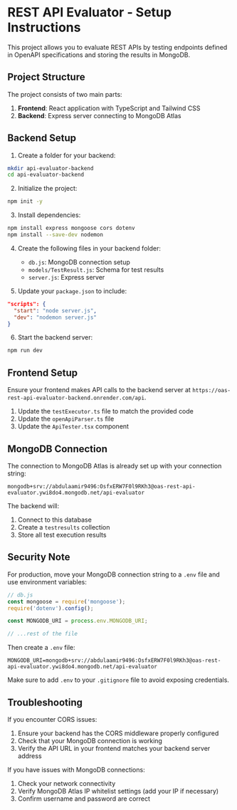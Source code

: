 # REST API Evaluator - Setup Instructions

This project allows you to evaluate REST APIs by testing endpoints defined in OpenAPI specifications and storing the results in MongoDB.

## Project Structure

The project consists of two main parts:
1. **Frontend**: React application with TypeScript and Tailwind CSS
2. **Backend**: Express server connecting to MongoDB Atlas

## Backend Setup

1. Create a folder for your backend:
```bash
mkdir api-evaluator-backend
cd api-evaluator-backend
```

2. Initialize the project:
```bash
npm init -y
```

3. Install dependencies:
```bash
npm install express mongoose cors dotenv
npm install --save-dev nodemon
```

4. Create the following files in your backend folder:
   - `db.js`: MongoDB connection setup
   - `models/TestResult.js`: Schema for test results
   - `server.js`: Express server

5. Update your `package.json` to include:
```json
"scripts": {
  "start": "node server.js",
  "dev": "nodemon server.js"
}
```

6. Start the backend server:
```bash
npm run dev
```

## Frontend Setup

Ensure your frontend makes API calls to the backend server at `https://oas-rest-api-evaluator-backend.onrender.com/api`.

1. Update the `testExecutor.ts` file to match the provided code
2. Update the `openApiParser.ts` file
3. Update the `ApiTester.tsx` component

## MongoDB Connection

The connection to MongoDB Atlas is already set up with your connection string:
```
mongodb+srv://abdulaamir9496:OsfxERW7F0l9RKh3@oas-rest-api-evaluator.ywi8do4.mongodb.net/api-evaluator
```

The backend will:
1. Connect to this database
2. Create a `testresults` collection
3. Store all test execution results

## Security Note

For production, move your MongoDB connection string to a `.env` file and use environment variables:

```javascript
// db.js
const mongoose = require('mongoose');
require('dotenv').config();

const MONGODB_URI = process.env.MONGODB_URI;

// ...rest of the file
```

Then create a `.env` file:
```
MONGODB_URI=mongodb+srv://abdulaamir9496:OsfxERW7F0l9RKh3@oas-rest-api-evaluator.ywi8do4.mongodb.net/api-evaluator
```

Make sure to add `.env` to your `.gitignore` file to avoid exposing credentials.

## Troubleshooting

If you encounter CORS issues:
1. Ensure your backend has the CORS middleware properly configured
2. Check that your MongoDB connection is working
3. Verify the API URL in your frontend matches your backend server address

If you have issues with MongoDB connections:
1. Check your network connectivity
2. Verify MongoDB Atlas IP whitelist settings (add your IP if necessary)
3. Confirm username and password are correct
